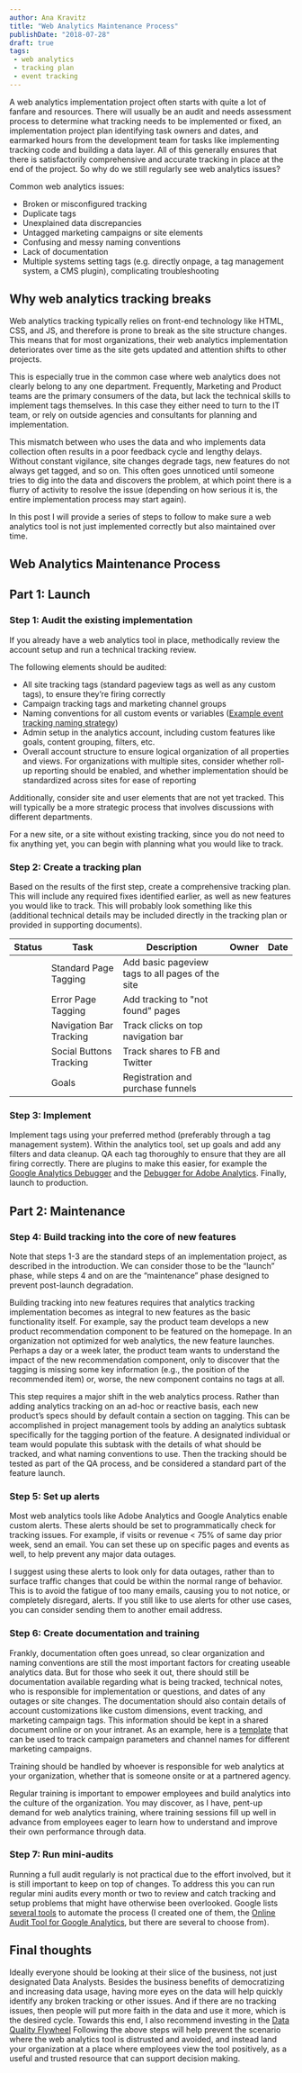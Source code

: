```yaml
---
author: Ana Kravitz
title: "Web Analytics Maintenance Process"
publishDate: "2018-07-28"
draft: true
tags: 
 - web analytics
 - tracking plan
 - event tracking
---
```


A web analytics implementation project often starts with quite a lot of fanfare and resources. There will usually be an audit and needs assessment process to determine what tracking needs to be implemented or fixed, an implementation project plan identifying task owners and dates, and earmarked hours from the development team for tasks like implementing tracking code and building a data layer. All of this generally ensures that there is satisfactorily comprehensive and accurate tracking in place at the end of the project. So why do we still regularly see web analytics issues?<br/>
<!--more-->

Common web analytics issues:
* Broken or misconfigured tracking
* Duplicate tags
* Unexplained data discrepancies
* Untagged marketing campaigns or site elements
* Confusing and messy naming conventions
* Lack of documentation
* Multiple systems setting tags (e.g. directly onpage, a tag management system, a CMS plugin), complicating troubleshooting 

## Why web analytics tracking breaks
Web analytics tracking typically relies on front-end technology like HTML, CSS, and JS, and therefore is prone to break as the site structure changes. This means that for most organizations, their web analytics implementation deteriorates over time as the site gets updated and attention shifts to other projects. 

This is especially true in the common case where web analytics does not clearly belong to any one department. Frequently, Marketing and Product teams are the primary consumers of the data, but lack the technical skills to implement tags themselves. In this case they either need to turn to the IT team, or rely on outside agencies and consultants for planning and implementation. 

This mismatch between who uses the data and who implements data collection often results in a poor feedback cycle and lengthy delays. Without constant vigilance, site changes degrade tags, new features do not always get tagged, and so on. This often goes unnoticed until someone tries to dig into the data and discovers the problem, at which point there is a flurry of activity to resolve the issue (depending on how serious it is, the entire implementation process may start again). 

In this post I will provide a series of steps to follow to make sure a web analytics tool is not just implemented correctly but also maintained over time.

## Web Analytics Maintenance Process
## Part 1: Launch
### Step 1: Audit the existing implementation
If you already have a web analytics tool in place, methodically review the account setup and run a technical tracking review. 

The following elements should be audited:<br/>
* All site tracking tags (standard pageview tags as well as any custom tags), to ensure they’re firing correctly
* Campaign tracking tags and marketing channel groups
* Naming conventions for all custom events or variables ([Example event tracking naming strategy](http://mixedanalytics.com/blog/event-tracking-naming-strategy-for-google-analytics/))
* Admin setup in the analytics account, including custom features like goals, content grouping, filters, etc.
* Overall account structure to ensure logical organization of all properties and views. For organizations with multiple sites, consider whether roll-up reporting should be enabled, and whether implementation should be standardized across sites for ease of reporting

Additionally, consider site and user elements that are not yet tracked. This will typically be a more strategic process that involves discussions with different departments. 

For a new site, or a site without existing tracking, since you do not need to fix anything yet, you can begin with planning what you would like to track.

### Step 2: Create a tracking plan
Based on the results of the first step, create a comprehensive tracking plan. This will include any required fixes identified earlier, as well as new features you would like to track. This will probably look something like this (additional technical details may be included directly in the tracking plan or provided in supporting documents).

| Status   | Task | Description | Owner | Date|
| ------------- | ------------- |------------- |------------- |------------- |
|   | Standard Page Tagging  | Add basic pageview tags to all pages of the site | | |
|   | Error Page Tagging  | Add tracking to "not found" pages | | |
|   | Navigation Bar Tracking  | Track clicks on top navigation bar | | |
|   | Social Buttons Tracking  | Track shares to FB and Twitter | | |
|   | Goals  | Registration and purchase funnels | | |

### Step 3: Implement
Implement tags using your preferred method (preferably through a tag management system). Within the analytics tool, set up goals and add any filters and data cleanup. QA each tag thoroughly to ensure that they are all firing correctly. There are plugins to make this easier, for example the [Google Analytics Debugger](https://chrome.google.com/webstore/detail/google-analytics-debugger/jnkmfdileelhofjcijamephohjechhna) and the [Debugger for Adobe Analytics](https://chrome.google.com/webstore/detail/debugger-for-adobe-analyt/bdingoflfadhnjohjaplginnpjeclmof). Finally, launch to production.

## Part 2: Maintenance
### Step 4: Build tracking into the core of new features
Note that steps 1-3 are the standard steps of an implementation project, as described in the introduction. We can consider those to be the “launch” phase, while steps 4 and on are the “maintenance” phase designed to prevent post-launch degradation. 

Building tracking into new features requires that analytics tracking implementation becomes as integral to new features as the basic functionality itself. For example, say the product team develops a new product recommendation component to be featured on the homepage. In an organization not optimized for web analytics, the new feature launches. Perhaps a day or a week later, the product team wants to understand the impact of the new recommendation component, only to discover that the tagging is missing some key information (e.g., the position of the recommended item) or, worse, the new component contains no tags at all.

This step requires a major shift in the web analytics process. Rather than adding analytics tracking on an ad-hoc or reactive basis, each new product’s specs should by default contain a section on tagging. This can be accomplished in project management tools by adding an analytics subtask specifically for the tagging portion of the feature. A designated individual or team would populate this subtask with the details of what should be tracked, and what naming conventions to use. Then the tracking should be tested as part of the QA process, and be considered a standard part of the feature launch.

### Step 5: Set up alerts
Most web analytics tools like Adobe Analytics and Google Analytics enable custom alerts. These alerts should be set to programmatically check for tracking issues. For example, if visits or revenue < 75% of same day prior week, send an email. You can set these up on specific pages and events as well, to help prevent any major data outages.

I suggest using these alerts to look only for data outages, rather than to surface traffic changes that could be within the normal range of behavior. This is to avoid the fatigue of too many emails, causing you to not notice, or completely disregard, alerts. If you still like to use alerts for other use cases, you can consider sending them to another email address.

### Step 6: Create documentation and training
Frankly, documentation often goes unread, so clear organization and naming conventions are still the most important factors for creating useable analytics data. But for those who seek it out, there should still be documentation available regarding what is being tracked, technical notes, who is responsible for implementation or questions, and dates of any outages or site changes. The documentation should also contain details of account customizations like custom dimensions, event tracking, and marketing campaign tags. This information should be kept in a shared document online or on your intranet. As an example, here is a [template](https://docs.google.com/spreadsheets/d/1DwarCnVkquuY30emAQRDTBzhizP6xL8TwZm9Lh-KRAM/edit#gid=0) that can be used to track campaign parameters and channel names for different marketing campaigns. 

Training should be handled by whoever is responsible for web analytics at your organization, whether that is someone onsite or at a partnered agency. 

Regular training is important to empower employees and build analytics into the culture of the organization. You may discover, as I have, pent-up demand for web analytics training, where training sessions fill up well in advance from employees eager to learn how to understand and improve their own performance through data. 

### Step 7: Run mini-audits
Running a full audit regularly is not practical due to the effort involved, but it is still important to keep on top of changes. To address this you can run regular mini audits every month or two to review and catch tracking and setup problems that might have otherwise been overlooked. Google lists [several tools](https://www.google.com/analytics/partners/search/apps?category=114) to automate the process (I created one of them, the [Online Audit Tool for Google Analytics](https://www.google.com/analytics/partners/company/5118885300797440/gadp/5629499534213120/app/5707702298738688/listing/5639274879778816), but there are several to choose from).

## Final thoughts 
Ideally everyone should be looking at their slice of the business, not just designated Data Analysts. Besides the business benefits of democratizing and increasing data usage, having more eyes on the data will help quickly identify any broken tracking or other issues. And if there are no tracking issues, then people will put more faith in the data and use it more, which is the desired cycle. Towards this end, I also recommend investing in the [Data Quality Flywheel](https://www.locallyoptimistic.com/post/data-dies-in-darkness/) Following the above steps will help prevent the scenario where the web analytics tool is distrusted and avoided, and instead land your organization at a place where employees view the tool positively, as a useful and trusted resource that can support decision making.

